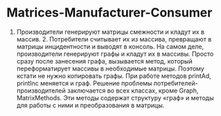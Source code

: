 # Matrices-Manufacturer-Consumer
1. Производители генерируют матрицы смежности и кладут их в массив. 2. Потребители считывает их из массива, превращают в матрицы инцидентности и выводят в консоль.
На самом деле, производители генерируют графы и кладут их в массивы. Просто сразу после занесения графа, вызывается метод, который переформатирует массивы в необходимые матрицы. Поэтому кстати не нужно копировать графы. При работе методов printAd, printInc меняется и граф.
Решение проблемы потребителей-производителей заключается во всех классах, кроме Graph, MatrixMethods. Эти методы содержат структуру «граф» и методы для работы с ними и преобразования в матрицы.
